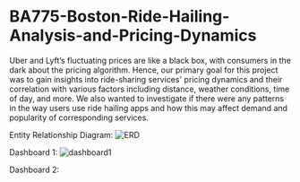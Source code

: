 # BA775-Boston-Ride-Hailing-Analysis-and-Pricing-Dynamics

Uber and Lyft’s fluctuating prices are like a black box, with consumers in the dark about the pricing algorithm. Hence, our primary goal for this project was to gain insights into ride-sharing services' pricing dynamics and their correlation with various factors including distance, weather conditions, time of day, and more. We also wanted to investigate if there were any patterns in the way users use ride hailing apps and how this may affect demand and popularity of corresponding services.

Entity Relationship Diagram:
![ERD](https://github.com/BoyuanChen0104/BA775-Boston-Ride-Hailing-Analysis-and-Pricing-Dynamics/assets/140489778/d84b3e4c-1286-44f8-b553-c386a6a7dc91)

Dashboard 1:
![dashboard1](https://github.com/BoyuanChen0104/BA775-Boston-Ride-Hailing-Analysis-and-Pricing-Dynamics/assets/140489778/d577d7bc-295a-41fe-8467-ab218439b725)

Dashboard 2:

